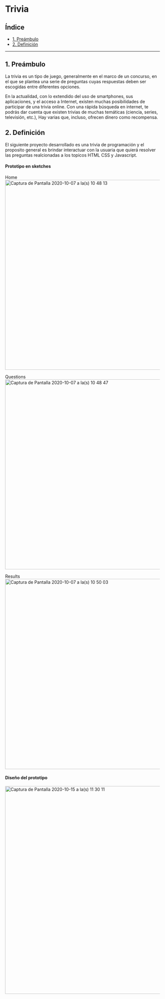 # Trivia

## Índice

* [1. Preámbulo](#1-preámbulo)
* [2. Definición](#2-Definición)


***

## 1. Preámbulo

La trivia es un tipo de juego, generalmente en el marco de un concurso, en el
que se plantea una serie de preguntas cuyas respuestas deben ser escogidas entre
diferentes opciones.

En la actualidad, con lo extendido del uso de smartphones, sus aplicaciones, y
el acceso a Internet, existen muchas posibilidades de participar de una trivia
online. Con una rápida búsqueda en internet, te podrás dar cuenta que existen
trivias de muchas temáticas (ciencia, series, televisión, etc.), Hay varias que,
incluso, ofrecen dinero como recompensa.

## 2. Definición

El siguiente proyecto desarrollado es una trivia de programación y el proposito general es brindar interactuar con la usuaria que quierá resolver las preguntas realcionadas a los topicos HTML CSS y Javascript.

#### Prototipo en sketches

Home  
<img width="617" alt="Captura de Pantalla 2020-10-07 a la(s) 10 48 13" src="https://user-images.githubusercontent.com/6140157/96143032-54917900-0ec8-11eb-9212-0f7ed73040ac.png">

Questions  
<img width="617" alt="Captura de Pantalla 2020-10-07 a la(s) 10 48 47" src="https://user-images.githubusercontent.com/6140157/96144459-cf0ec880-0ec9-11eb-9247-17b31b6aad38.png">

Results  
<img width="618" alt="Captura de Pantalla 2020-10-07 a la(s) 10 50 03" src="https://user-images.githubusercontent.com/6140157/96145567-f74af700-0eca-11eb-913f-6f7ad178322b.png">

#### Diseño del prototipo

<img width="675" alt="Captura de Pantalla 2020-10-15 a la(s) 11 30 11" src="https://user-images.githubusercontent.com/6140157/96159154-f2da0a80-0ed9-11eb-92ee-6241b253a943.png">
